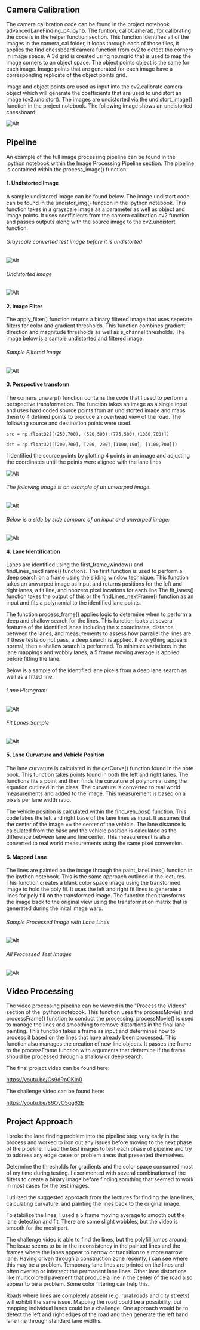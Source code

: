 ## Camera Calibration

The camera calibration code can be found in the project notebook advancedLaneFinding_p4.ipynb. The funtion, calibCamera(), for calibrating the code is in the helper function section. This function identifies all of the images in the camera_cal folder, it loops through each of those files, it applies the find chessboard camera function from cv2 to detect the corners in image space. A 3d grid is created using np.mgrid that is used to map the image corners to an object space. The object points object is the same for each image. Image points that are generated for each image have a corresponding replicate of the object points grid.

Image and object points are used as input into the cv2.calibrate camera object which will generate the coefficients that are used to undistort an image (cv2.undistort). The images are undistorted via the undistort_image() function in the project notebook. The following image shows an undistorted chessboard:

![Alt](./output_images/chessboard.png "Sample Image")


## Pipeline

An example of the full image processing pipeline can be found in the ipython notebook within the Image Processing Pipeline section. The pipeline is contained within the process_image() function.

#### 1. Undistorted Image

A sample undistored image can be found below. The image undistort code can be found in the undistor_img() function in the ipython notebook. This function takes in a grayscale image as a parameter as well as object and image points. It uses coefficients from the camera calibration cv2 function and passes outputs along with the source image to the cv2.undistort function. 

###### Grayscale converted test image before it is undistorted

![Alt](./output_images/standarSample.png "Sample Image")

###### Undistorted image

![Alt](./output_images/sampleUndist.png "Sample Undistored")

#### 2. Image Filter

The apply_filter() function returns a binary filtered image that uses seperate filters for color and gradient thresholds. This function combines gradient direction and magnitude thresholds as well as s_channel thresholds. The image below is a sample undistorted and filtered image.

###### Sample Filtered Image

![Alt](./output_images/filteredImage.png "Filtered Image")

#### 3. Perspective transform

The corners_unwarp() function contains the code that I used to perform a perspective transformation. The function takes an image as a single input and uses hard coded source points from an undistorted image and maps them to 4 defined points to produce an overhead view of the road. The following source and destination points were used.


    src = np.float32([(250,700), (520,500),(775,500),(1080,700)])

    dst = np.float32([[200,700], [200, 200],[1100,100], [1100,700]])
    
I identified the source points by plotting 4 points in an image and adjusting the coordinates until the points were aligned with the lane lines.


![Alt](./output_images/perspectiveTransPoints.jpg "Transformation Points")

###### The following image is an example of an unwarped image.


![Alt](./output_images/topDown.jpg "Transformed")


###### Below is a side by side compare of an input and unwarped image:

![Alt](./output_images/tranformCompare.jpg "Compare")


#### 4. Lane Identification

Lanes are identified using the first_frame_window() and findLines_nextFrame() functions. The first function is used to perform a deep search on a frame using the sliding window technique. This function takes an unwarped image as input and returns positions for the left and right lanes, a fit line, and nonzero pixel locations for each line.The fit_lanes() function takes the output of this or the findLines_nextFrame() function as an input and fits a polynomial to the identified lane points. 

The function process_frame() applies logic to determine when to perform a deep and shallow search for the lines. This function looks at several features of the identified lanes including the x coordinates, distance between the lanes, and measurements to assess how parrallel the lines are. If these tests do not pass, a deep search is applied. If everything appears normal, then a shallow search is performed. To minimize variations in the lane mappings and wobbly lanes, a 5 frame moving average is applied before fitting the lane. 

Below is a sample of the identified lane pixels from a deep lane search as well as a fitted line.

###### Lane Histogram:

![Alt](./output_images/laneHist.jpg "Lane Histogram")

###### Fit Lanes Sample

![Alt](./output_images/laneDetect.jpg "Detected Lanes")


#### 5. Lane Curvature and Vehicle  Position

The lane curvature is calculated in the getCurve() function found in the note book. This function takes points found in both the left and right lanes. The functions fits a point and then finds the curvature of polynomial using the equation outlined in the class. The curvature is converted to real world measurements and added to the image. This measurement is based on a pixels per lane width ratio.

The vehicle position is calculated within the find_veh_pos() function. This code takes the left and right base of the lane lines as input. It assumes that the center of the image == the center of the vehicle. The lane distance is calculated from the base and the vehicle position is calculated as the difference between lane and line center. This measurement is also converted to real world measurements using the same pixel conversion.

#### 6. Mapped Lane
The lines are painted on the image through the paint_laneLines() function in the ipython notebook. This is the same approach outlined in the lectures. This function creates a blank color space image using the transformed image to hold the poly fil. It uses the left and right fit lines to generate a lines for poly fill on the transformed image. The function then transforms the image back to the original view using the transformation matrix that is generated during the inital image warp.

###### Sample Processed Image with Lane Lines

![Alt](./output_images/imageWithLanesAndCurve.png "Painted Lanes")

###### All Processed Test Images

![Alt](./output_images/testLanes.png "All Test Images")


## Video Processing

The video processing pipeline can be viewed in the "Process the Videos" section of the ipython notebook. This function uses the processMovie() and processFrame() function to conduct the processing. processMovie() is used to manage the lines and smoothing to remove distortions in the final lane painting. This function takes a frame as input and determines how to process it based on the lines that have already been processed. This function also manages the creation of new line objects. It passes the frame to the processFrame function with arguments that determine if the frame should be processed through a shallow or deep search.

The final project video can be found here:

https://youtu.be/Cs9dRpGKIn0

The challenge video can be found here:

https://youtu.be/86OyO5qg62E


## Project Approach

I broke the lane finding problem into the pipeline step very early in the process and worked to iron out any issues before moving to the next phase of the pipeline. I used the test images to test each phase of pipeline and try to address any edge cases or problem areas that presented themselves.

Determine the thresholds for gradients and the color space consumed most of my time during testing. I exerimented with several combinations of the filters to create a binary image before finding somthing that seemed to work in most cases for the test images.

I utilized the suggested approach from the lectures for finding the lane lines, calculating curvature, and painting the lines back to the original image. 

To stabilize the lines, I used a 5 frame moving average to smooth out the lane detection and fit. There are some slight wobbles, but the video is smooth for the most part.

The challenge video is able to find the lines, but the polyfill jumps around. The issue seems to be in the inconsistency in the painted lines and the frames where the lanes appear to narrow or transition to a more narrow lane. Having driven through a construction zone recently, I can see where this may be a problem. Temporary lane lines are printed on the lines and often overlap or intersect the permanent lane lines. Other lane distortions like multicolored pavement that produce a line in the center of the road also appear to be a problem. Some color filtering can help this.

Roads where lines are completely absent (e.g. rural roads and city streets) will exhibit the same issue. Mapping the road could be a possibility, but mapping individual lanes could be a challenge. One approach would be to detect the left and right edges of the road and then generate the left hand lane line through standard lane widths.



